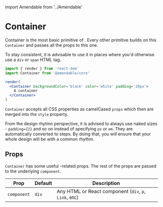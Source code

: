 import Amendable from '../Amendable'

# Container

Container is the most basic primitive of <Amendable />.
Every other primitive builds on this `Container` and passes all the props to
this one.

To stay consistent, it is advisable to use it in places where you'd
otherwise use a `div` or `span` HTML tag.

```jsx sandbox
import { render } from 'react-dom'
import Container from '@amendable/core'

render(
  <Container backgroundColor='black' color='white' padding='20px'>
    A container
  </Container>
)
```

`Container` accepts all CSS properties as camelCased `props`
which then are merged into the `style` property.

From the design rhytmn perspective, it is advised to always use naked sizes -
`padding={2}` and so on instead of specifying `px` or `em`.
They are automatically converted to steps. By doing that,
you will ensure that your whole design will be with a common rhythm.

## Props

`Container` has some useful <Amendable />-related props. The rest of the props are
passed to the underlying `component`.

| Prop                                                                              | Default     | Description                                           |
| -------------                                                                     | --------    | -----                                                 |
| `component`                                                                       | `div`       | Any HTML or React component (`div`, `p`, `Link`, etc) |
